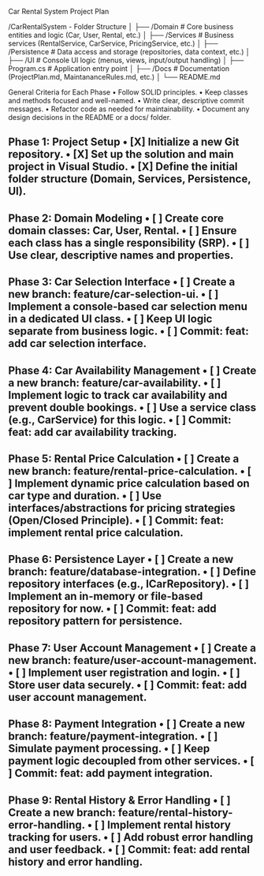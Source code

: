 ﻿Car Rental System Project Plan

/CarRentalSystem - Folder Structure
│
├── /Domain         # Core business entities and logic (Car, User, Rental, etc.)
│
├── /Services       # Business services (RentalService, CarService, PricingService, etc.)
│
├── /Persistence    # Data access and storage (repositories, data context, etc.)
│
├── /UI             # Console UI logic (menus, views, input/output handling)
│
├── Program.cs      # Application entry point
│
├── /Docs           # Documentation (ProjectPlan.md, MaintananceRules.md, etc.)
│
└── README.md

General Criteria for Each Phase
•	Follow SOLID principles.
•	Keep classes and methods focused and well-named.
•	Write clear, descriptive commit messages.
•	Refactor code as needed for maintainability.
•	Document any design decisions in the README or a docs/ folder.

Phase 1: Project Setup
•	[X] Initialize a new Git repository.
•	[X] Set up the solution and main project in Visual Studio.
•	[X] Define the initial folder structure (Domain, Services, Persistence, UI).
---
Phase 2: Domain Modeling
•	[ ] Create core domain classes: Car, User, Rental.
•	[ ] Ensure each class has a single responsibility (SRP).
•	[ ] Use clear, descriptive names and properties.
---
Phase 3: Car Selection Interface
•	[ ] Create a new branch: feature/car-selection-ui.
•	[ ] Implement a console-based car selection menu in a dedicated UI class.
•	[ ] Keep UI logic separate from business logic.
•	[ ] Commit: feat: add car selection interface.
---
Phase 4: Car Availability Management
•	[ ] Create a new branch: feature/car-availability.
•	[ ] Implement logic to track car availability and prevent double bookings.
•	[ ] Use a service class (e.g., CarService) for this logic.
•	[ ] Commit: feat: add car availability tracking.
---
Phase 5: Rental Price Calculation
•	[ ] Create a new branch: feature/rental-price-calculation.
•	[ ] Implement dynamic price calculation based on car type and duration.
•	[ ] Use interfaces/abstractions for pricing strategies (Open/Closed Principle).
•	[ ] Commit: feat: implement rental price calculation.
---
Phase 6: Persistence Layer
•	[ ] Create a new branch: feature/database-integration.
•	[ ] Define repository interfaces (e.g., ICarRepository).
•	[ ] Implement an in-memory or file-based repository for now.
•	[ ] Commit: feat: add repository pattern for persistence.
---
Phase 7: User Account Management
•	[ ] Create a new branch: feature/user-account-management.
•	[ ] Implement user registration and login.
•	[ ] Store user data securely.
•	[ ] Commit: feat: add user account management.
---
Phase 8: Payment Integration
•	[ ] Create a new branch: feature/payment-integration.
•	[ ] Simulate payment processing.
•	[ ] Keep payment logic decoupled from other services.
•	[ ] Commit: feat: add payment integration.
---
Phase 9: Rental History & Error Handling
•	[ ] Create a new branch: feature/rental-history-error-handling.
•	[ ] Implement rental history tracking for users.
•	[ ] Add robust error handling and user feedback.
•	[ ] Commit: feat: add rental history and error handling.
---
